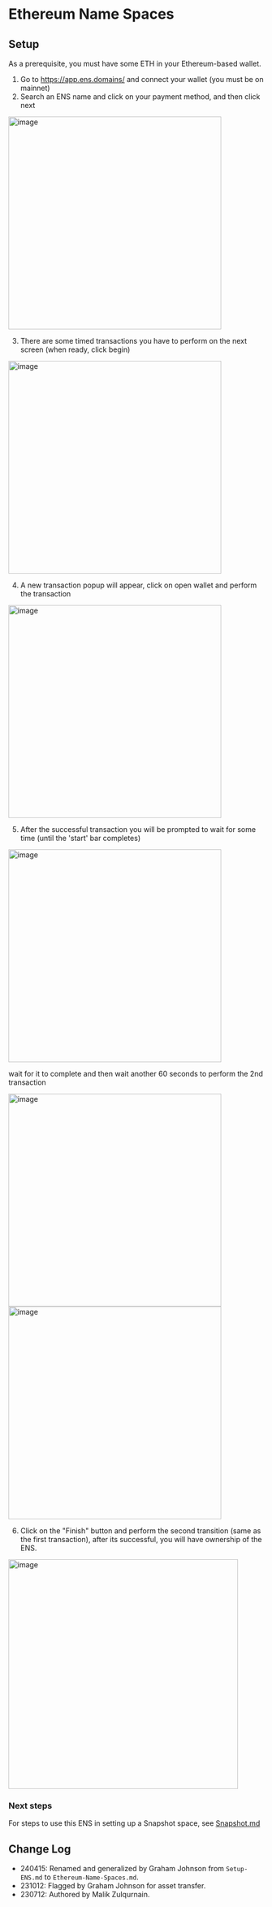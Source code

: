 # Ethereum Name Spaces

## Setup

As a prerequisite, you must have some ETH in your Ethereum-based wallet.

1. Go to <https://app.ens.domains/> and connect your wallet (you must be on mainnet)
2. Search an ENS name and click on your payment method, and then click next

<img width="419" alt="image" src="https://github.com/hicommonwealth/commonwealth/assets/51641047/b730934d-1e91-477f-964c-74c15e96aaee">

3. There are some timed transactions you have to perform on the next screen (when ready, click begin)

<img width="419" alt="image" src="https://github.com/hicommonwealth/commonwealth/assets/51641047/334babde-08ce-4c8b-a403-d998ea5fd565">

4. A new transaction popup will appear, click on open wallet and perform the transaction
<img width="419" alt="image" src="https://github.com/hicommonwealth/commonwealth/assets/51641047/ff710a1a-2cb4-473f-a555-b2108920c460">

5. After the successful transaction you will be prompted to wait for some time (until the 'start' bar completes)
<img width="419" alt="image" src="https://github.com/hicommonwealth/commonwealth/assets/51641047/5bd20cbd-d17f-4d0a-94d6-72555fa4417c">

wait for it to complete and then wait another 60 seconds to perform the 2nd transaction

<img width="419" alt="image" src="https://github.com/hicommonwealth/commonwealth/assets/51641047/f4d699b4-4096-48da-b105-72e526e72f10">

<img width="419" alt="image" src="https://github.com/hicommonwealth/commonwealth/assets/51641047/429e30a0-fd47-4504-b965-c14f28ba8cd6">

6. Click on the "Finish" button and perform the second transition (same as the first transaction), after its successful, you will have ownership of the ENS.

<img width="452" alt="image" src="https://github.com/hicommonwealth/commonwealth/assets/51641047/e07c399a-2e96-4422-8bef-8003b0bea3df">

### Next steps

For steps to use this ENS in setting up a Snapshot space, see [Snapshot.md](./Snapshot.md)

## Change Log

- 240415: Renamed and generalized by Graham Johnson from `Setup-ENS.md` to `Ethereum-Name-Spaces.md`.
- 231012: Flagged by Graham Johnson for asset transfer.
- 230712: Authored by Malik Zulqurnain.
